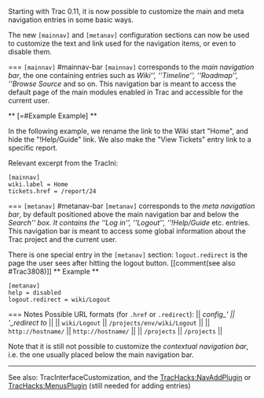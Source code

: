 Starting with Trac 0.11, it is now possible to customize the main and meta navigation entries in some basic ways.

The new `[mainnav]` and `[metanav]` configuration sections can now be used to customize the text and link used for the navigation items, or even to disable them.

=== `[mainnav]` #mainnav-bar
`[mainnav]` corresponds to the *main navigation bar*, the one containing entries such as _Wiki'', ''Timeline'', ''Roadmap'', ''Browse Source_ and so on. This navigation bar is meant to access the default page of the main modules enabled in Trac and accessible for the current user.

** [=#Example Example] ** 

In the following example, we rename the link to the Wiki start "Home", and hide the "!Help/Guide" link. 
We also make the "View Tickets" entry link to a specific report.

Relevant excerpt from the TracIni:
	
	[mainnav]
	wiki.label = Home
	tickets.href = /report/24
	

=== `[metanav]` #metanav-bar
`[metanav]` corresponds to the *meta navigation bar*, by default positioned above the main navigation bar and below the _Search'' box. It contains the ''Log in'', ''Logout'', ''!Help/Guide_ etc. entries. This navigation bar is meant to access some global information about the Trac project and the current user.

There is one special entry in the  `[metanav]` section: `logout.redirect` is the page the user sees after hitting the logout button. 
[[comment(see also #Trac3808)]]
** Example ** 

	
	[metanav]
	help = disabled
	logout.redirect = wiki/Logout
	


=== Notes
Possible URL formats (for `.href` or `.redirect`):
|| *config_' || '_redirect to* ||
|| `wiki/Logout` || `/projects/env/wiki/Logout` ||
|| `http://hostname/` || `http://hostname/` ||
|| `/projects` || `/projects` ||


Note that it is still not possible to customize the *contextual navigation bar*, i.e. the one usually placed below the main navigation bar.


----
See also: TracInterfaceCustomization, and the [TracHacks:NavAddPlugin](http://trac-hacks.org/wiki/NavAddPlugin) or [TracHacks:MenusPlugin](http://trac-hacks.org/wiki/MenusPlugin) (still needed for adding entries)
